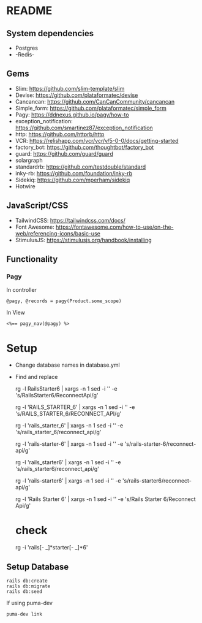 # README

## System dependencies

* Postgres
* -Redis-

## Gems

* Slim: <https://github.com/slim-template/slim>
* Devise: <https://github.com/plataformatec/devise>
* Cancancan: <https://github.com/CanCanCommunity/cancancan>
* Simple_form: <https://github.com/plataformatec/simple_form>
* Pagy: <https://ddnexus.github.io/pagy/how-to>
* exception_notification: <https://github.com/smartinez87/exception_notification>
* http: <https://github.com/httprb/http>
* VCR: <https://relishapp.com/vcr/vcr/v/5-0-0/docs/getting-started>
* factory_bot: <https://github.com/thoughtbot/factory_bot>
* guard: <https://github.com/guard/guard>
* solargraph
* standardrb: <https://github.com/testdouble/standard>
* inky-rb: <https://github.com/foundation/inky-rb>
* Sidekiq: <https://github.com/mperham/sidekiq>
* Hotwire

## JavaScript/CSS

* TailwindCSS: <https://tailwindcss.com/docs/>
* Font Awesome: <https://fontawesome.com/how-to-use/on-the-web/referencing-icons/basic-use>
* StimulusJS: <https://stimulusjs.org/handbook/installing>

## Functionality

### Pagy

In controller

    @pagy, @records = pagy(Product.some_scope)

In View

    <%== pagy_nav(@pagy) %>

# Setup

* Change database names in database.yml
* Find and replace

    rg -l RailsStarter6 | xargs -n 1 sed -i '' -e 's/RailsStarter6/ReconnectApi/g'

    rg -l 'RAILS_STARTER_6' | xargs -n 1 sed -i '' -e 's/RAILS_STARTER_6/RECONNECT_API/g'

    rg -l 'rails_starter_6' | xargs -n 1 sed -i '' -e 's/rails_starter_6/reconnect_api/g'

    rg -l 'rails-starter-6' | xargs -n 1 sed -i '' -e 's/rails-starter-6/reconnect-api/g'

    rg -l 'rails_starter6' | xargs -n 1 sed -i '' -e 's/rails_starter6/reconnect_api/g'

    rg -l 'rails-starter6' | xargs -n 1 sed -i '' -e 's/rails-starter6/reconnect-api/g'

    rg -l 'Rails Starter 6' | xargs -n 1 sed -i '' -e 's/Rails Starter 6/Reconnect Api/g'

    # check
    rg -i 'rails[- _]*starter[- _]*6'

## Setup Database

    rails db:create
    rails db:migrate
    rails db:seed

If using puma-dev

    puma-dev link
